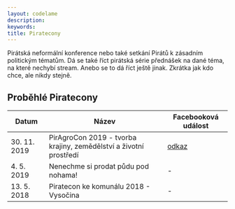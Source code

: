 ```yaml
---
layout: codelame
description:
keywords:
title: Piratecony
---
```


Pirátská neformální konference nebo také setkání Pirátů k zásadním politickým tématům. Dá se také říct pirátská série přednášek na dané téma, na které nechybí stream. Anebo se to dá říct ještě jinak. Zkrátka jak kdo chce, ale nikdy stejně.

## Proběhlé Piratecony

| Datum        | Název                                                             | Facebooková událost                                       |
|--------------|-------------------------------------------------------------------|-----------------------------------------------------------|
| 30. 11. 2019 | PirAgroCon 2019 - tvorba krajiny, zemědělství a životní prostředí | [odkaz](https://www.facebook.com/events/439859943393398/) |
| 4. 5. 2019   | Nenechme si prodat půdu pod nohama!                               | -                                                         |
| 13. 5. 2018  | Piratecon ke komunálu 2018 - Vysočina                             | -                                                         |
